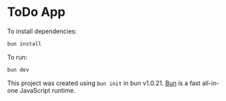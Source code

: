 # ToDo App

To install dependencies:

```bash
bun install
```

To run:

```bash
bun dev
```

This project was created using `bun init` in bun v1.0.21. [Bun](https://bun.sh) is a fast all-in-one JavaScript runtime.
